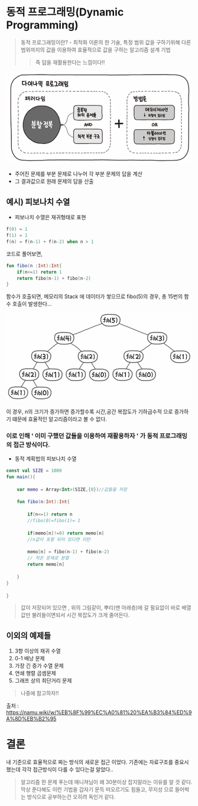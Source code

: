 # 동적 프로그래밍(Dynamic Programming)
> 동적 프로그래밍이란?
    - 최적화 이론의 한 기술, 특정 범위 값을 구하기위해 다른 범위까지의 값을
    이용하여 효율적으로 값을 구하는 알고리즘 설계 기법
>> 즉 답을 재활용한다는 느낌이다!!      

![출처:https://i.namu.wiki/i/F5NpiiqJwMGc5Y-ou7tAO2ML2KL3M7pOjIovWzwRUdBiNqYAZ6YCuskYBb2aGCI1vzJE7uqvyl-VGn8wd3wyuuKtW14DL98VbwvdpZm3xRZwoxKPSBU6HBaz0xKfT1XHjc9JIjB3EVUi6V7BNA-95Q.webp ](F5NpiiqJwMGc5Y-ou7tAO2ML2KL3M7pOjIovWzwRUdBiNqYAZ6YCuskYBb2aGCI1vzJE7uqvyl-VGn8wd3wyuuKtW14DL98VbwvdpZm3xRZwoxKPSBU6HBaz0xKfT1XHjc9JIjB3EVUi6V7BNA-95Q-1.webp)

* 주어진 문제를 부분 문제로 나누어 각 부분 문제의 답을 계산 
* 그 결과값으로 원래 문제의 답을 산출 

## 예시) 피보나치 수열

* 피보나치 수열은 재귀형태로 표현
```kotlin
f(0) = 1
f(1) = 1
f(n) = f(n-1) + f(n-2) when n > 1
```
코드로 풀어보면,
```kotlin
fun fibo(n :Int):Int{
    if(n<=1) return 1
    return fibo(n-1) + fibo(n-2)
}
```
함수가 호출되면, 메모리의 Stack 에 데이터가 쌓으므로 fibo(5)의 경우, 총 15번의 함수 호출이 발생한다...

![Alt text](dc422Se8sIsi_8DsYPfCN_nZhdNE7tZ6E9-2PYrqc1ADpRaJULyTI5CS8eQEZEeZOKszPyv9VcEhtruromCu_v414S8JyrFdhbmbsI97ZbgS5LnaVui6uWT0v_FKkXl6SzFziJ7PzhnA6WanvY0htw.webp)

이 경우, n의 크기가 증가하면 증가할수록 시간,공간 복잡도가 기하급수적 으로 증가하기 떄문에 효율적인 알고리즘이라고 볼 수 없다.
 ### 이로 인해 ' 이미 구했던 값들을 이용하여 재활용하자 ' 가 동적 프로그래밍의 접근 방식이다.   


* 동적 계획법의 피보나치 수열
```kotlin
const val SIZE = 1000
fun main(){

    var memo = Array<Int>(SIZE,{0})//값들을 저장
    
    fun fibo(n:Int):Int{

        if(n<=1) return n 
        //fibo(0)=fibo(1)= 1

        if(memo[n]!=0) return memo[n]
        //n값이 포함 되어 있다면 리턴

        memo[n] = fibo(n-1) + fibo(n-2)
        // 작은 문제로 분할
        return memo[n]

    }
}

}


```
> 값이 저장되어 있으면 , 위의 그림같이, 뿌리(맨 아래층)에 갈 필요없이 바로 배열값만 불려들이면되서 시간 복잡도가 크게 줄어든다.

## 이외의 예제들
1. 3항 이상의 재귀 수열
2. 0-1 배낭 문제
3. 가장 긴 증가 수열 문제
4. 연쇄 행렬 곱셈문제
5. 그래프 상의 최단거리 문제
>나중에 참고하자!!

출처 : https://namu.wiki/w/%EB%8F%99%EC%A0%81%20%EA%B3%84%ED%9A%8D%EB%B2%95



# 결론
내 기준으로 효율적으로 짜는 방식의 새로운 접근 이었다.
기존에는 자료구조를 중요시했는데 각각 접근방식이 다를 수 있다는걸 알았다..

>알고리즘 한 문제 푸는데 매니져님이 왜 30분이상 잡지말라는 이유를 알 것 같다. 막상 푼다해도 이런 기법을 갑자기 문득 떠오르기도 힘들고, 무지성 으로 들어박는 방식으로 공부하는건 오히려 독인거 같다.